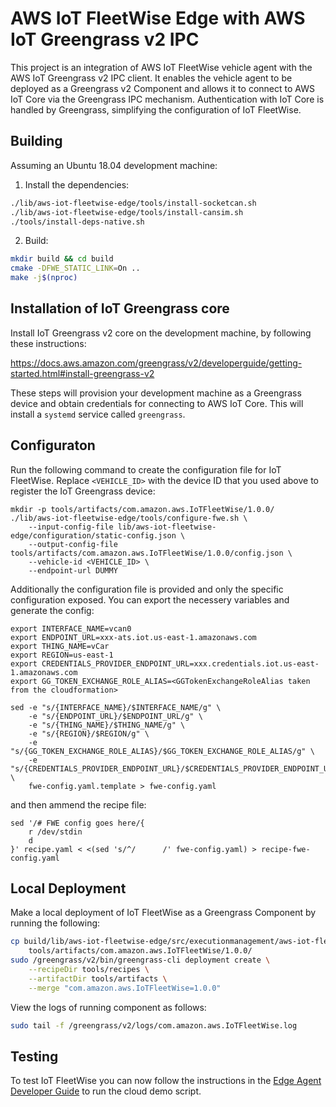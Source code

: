 # AWS IoT FleetWise Edge with AWS IoT Greengrass v2 IPC

This project is an integration of AWS IoT FleetWise vehicle agent with the AWS IoT Greengrass v2 IPC
client. It enables the vehicle agent to be deployed as a Greengrass v2 Component and allows it to
connect to AWS IoT Core via the Greengrass IPC mechanism. Authentication with IoT Core is handled
by Greengrass, simplifying the configuration of IoT FleetWise.

## Building
Assuming an Ubuntu 18.04 development machine:

1. Install the dependencies:
```bash
./lib/aws-iot-fleetwise-edge/tools/install-socketcan.sh
./lib/aws-iot-fleetwise-edge/tools/install-cansim.sh
./tools/install-deps-native.sh
```

2. Build:
```bash
mkdir build && cd build
cmake -DFWE_STATIC_LINK=On ..
make -j$(nproc)
```

## Installation of IoT Greengrass core
Install IoT Greengrass v2 core on the development machine, by following these instructions:

https://docs.aws.amazon.com/greengrass/v2/developerguide/getting-started.html#install-greengrass-v2

These steps will provision your development machine as a Greengrass device and obtain credentials
for connecting to AWS IoT Core. This will install a `systemd` service called `greengrass`.

## Configuraton
Run the following command to create the configuration file for IoT FleetWise. Replace `<VEHICLE_ID>`
with the device ID that you used above to register the IoT Greengrass device:
```
mkdir -p tools/artifacts/com.amazon.aws.IoTFleetWise/1.0.0/
./lib/aws-iot-fleetwise-edge/tools/configure-fwe.sh \
    --input-config-file lib/aws-iot-fleetwise-edge/configuration/static-config.json \
    --output-config-file tools/artifacts/com.amazon.aws.IoTFleetWise/1.0.0/config.json \
    --vehicle-id <VEHICLE_ID> \
    --endpoint-url DUMMY
```

Additionally the configuration file is provided and only the specific configuration exposed. You can export the necessery variables and generate the config:

```
export INTERFACE_NAME=vcan0
export ENDPOINT_URL=xxx-ats.iot.us-east-1.amazonaws.com
export THING_NAME=vCar
export REGION=us-east-1
export CREDENTIALS_PROVIDER_ENDPOINT_URL=xxx.credentials.iot.us-east-1.amazonaws.com
export GG_TOKEN_EXCHANGE_ROLE_ALIAS=<GGTokenExchangeRoleAlias taken from the cloudformation>

sed -e "s/{INTERFACE_NAME}/$INTERFACE_NAME/g" \
    -e "s/{ENDPOINT_URL}/$ENDPOINT_URL/g" \
    -e "s/{THING_NAME}/$THING_NAME/g" \
    -e "s/{REGION}/$REGION/g" \
    -e "s/{GG_TOKEN_EXCHANGE_ROLE_ALIAS}/$GG_TOKEN_EXCHANGE_ROLE_ALIAS/g" \
    -e "s/{CREDENTIALS_PROVIDER_ENDPOINT_URL}/$CREDENTIALS_PROVIDER_ENDPOINT_URL/g" \
    fwe-config.yaml.template > fwe-config.yaml
```

and then ammend the recipe file:

```
sed '/# FWE config goes here/{
    r /dev/stdin
    d
}' recipe.yaml < <(sed 's/^/      /' fwe-config.yaml) > recipe-fwe-config.yaml
```

## Local Deployment
Make a local deployment of IoT FleetWise as a Greengrass Component by running the following:
```bash
cp build/lib/aws-iot-fleetwise-edge/src/executionmanagement/aws-iot-fleetwise-edge \
    tools/artifacts/com.amazon.aws.IoTFleetWise/1.0.0/
sudo /greengrass/v2/bin/greengrass-cli deployment create \
    --recipeDir tools/recipes \
    --artifactDir tools/artifacts \
    --merge "com.amazon.aws.IoTFleetWise=1.0.0"
```

View the logs of running component as follows:
```bash
sudo tail -f /greengrass/v2/logs/com.amazon.aws.IoTFleetWise.log
```

## Testing
To test IoT FleetWise you can now follow the instructions in the [Edge Agent Developer Guide](https://github.com/aws/aws-iot-fleetwise-edge/blob/main/docs/dev-guide/edge-agent-dev-guide.md#use-the-aws-iot-fleetwise-cloud-demo)
to run the cloud demo script.
